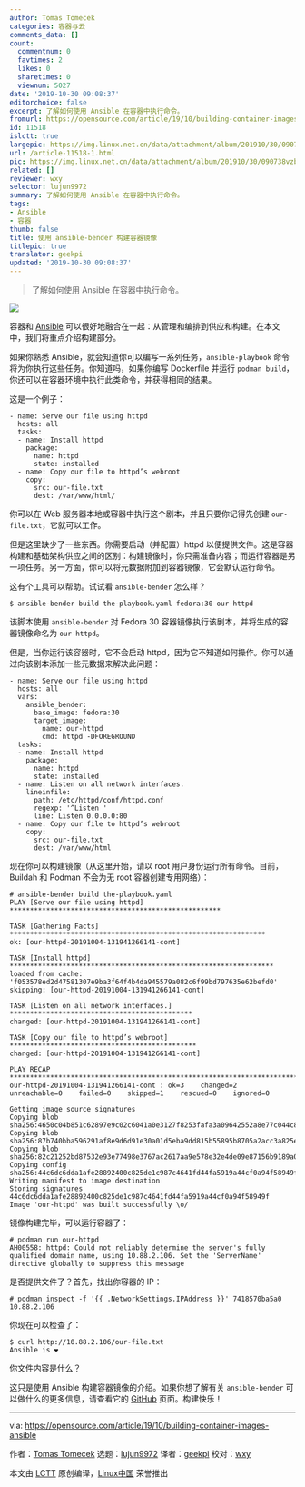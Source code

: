 ```yaml
---
author: Tomas Tomecek
categories: 容器与云
comments_data: []
count:
  commentnum: 0
  favtimes: 2
  likes: 0
  sharetimes: 0
  viewnum: 5027
date: '2019-10-30 09:08:37'
editorchoice: false
excerpt: 了解如何使用 Ansible 在容器中执行命令。 
fromurl: https://opensource.com/article/19/10/building-container-images-ansible
id: 11518
islctt: true
largepic: https://img.linux.net.cn/data/attachment/album/201910/30/090738vzbifzfpa6qz9bij.jpg
url: /article-11518-1.html
pic: https://img.linux.net.cn/data/attachment/album/201910/30/090738vzbifzfpa6qz9bij.jpg.thumb.jpg
related: []
reviewer: wxy
selector: lujun9972
summary: 了解如何使用 Ansible 在容器中执行命令。 
tags:
- Ansible
- 容器
thumb: false
title: 使用 ansible-bender 构建容器镜像
titlepic: true
translator: geekpi
updated: '2019-10-30 09:08:37'
---
```



> 
> 了解如何使用 Ansible 在容器中执行命令。 
> 
> 
> 


![](/data/attachment/album/201910/30/090738vzbifzfpa6qz9bij.jpg)


容器和 [Ansible](https://www.ansible.com/) 可以很好地融合在一起：从管理和编排到供应和构建。在本文中，我们将重点介绍构建部分。


如果你熟悉 Ansible，就会知道你可以编写一系列任务，`ansible-playbook` 命令将为你执行这些任务。你知道吗，如果你编写 Dockerfile 并运行 `podman build`，你还可以在容器环境中执行此类命令，并获得相同​​的结果。


这是一个例子：



```
- name: Serve our file using httpd
  hosts: all
  tasks:
  - name: Install httpd
    package:
      name: httpd
      state: installed
  - name: Copy our file to httpd’s webroot
    copy:
      src: our-file.txt
      dest: /var/www/html/
```

你可以在 Web 服务器本地或容器中执行这个剧本，并且只要你记得先创建 `our-file.txt`，它就可以工作。


但是这里缺少了一些东西。你需要启动（并配置）httpd 以便提供文件。这是容器构建和基础架构供应之间的区别：构建镜像时，你只需准备内容；而运行容器是另一项任务。另一方面，你可以将元数据附加到容器镜像，它会默认运行命令。


这有个工具可以帮助。试试看 `ansible-bender` 怎么样？



```
$ ansible-bender build the-playbook.yaml fedora:30 our-httpd
```

该脚本使用 `ansible-bender` 对 Fedora 30 容器镜像执行该剧本，并将生成的容器镜像命名为 `our-httpd`。


但是，当你运行该容器时，它不会启动 httpd，因为它不知道如何操作。你可以通过向该剧本添加一些元数据来解决此问题：



```
- name: Serve our file using httpd
  hosts: all
  vars:
    ansible_bender:
      base_image: fedora:30
      target_image:
        name: our-httpd
        cmd: httpd -DFOREGROUND
  tasks:
  - name: Install httpd
    package:
      name: httpd
      state: installed
  - name: Listen on all network interfaces.
    lineinfile:    
      path: /etc/httpd/conf/httpd.conf  
      regexp: '^Listen '
      line: Listen 0.0.0.0:80  
  - name: Copy our file to httpd’s webroot
    copy:
      src: our-file.txt
      dest: /var/www/html
```

现在你可以构建镜像（从这里开始，请以 root 用户身份运行所有命令。目前，Buildah 和 Podman 不会为无 root 容器创建专用网络）：



```
# ansible-bender build the-playbook.yaml
PLAY [Serve our file using httpd] ****************************************************
                                                                                                                                                                             
TASK [Gathering Facts] ***************************************************************    
ok: [our-httpd-20191004-131941266141-cont]

TASK [Install httpd] *****************************************************************
loaded from cache: 'f053578ed2d47581307e9ba3f64f4b4da945579a082c6f99bd797635e62befd0'
skipping: [our-httpd-20191004-131941266141-cont]

TASK [Listen on all network interfaces.] *********************************************
changed: [our-httpd-20191004-131941266141-cont]

TASK [Copy our file to httpd’s webroot] **********************************************
changed: [our-httpd-20191004-131941266141-cont]

PLAY RECAP ***************************************************************************
our-httpd-20191004-131941266141-cont : ok=3    changed=2    unreachable=0    failed=0    skipped=1    rescued=0    ignored=0

Getting image source signatures
Copying blob sha256:4650c04b851c62897e9c02c6041a0e3127f8253fafa3a09642552a8e77c044c8
Copying blob sha256:87b740bba596291af8e9d6d91e30a01d5eba9dd815b55895b8705a2acc3a825e
Copying blob sha256:82c21252bd87532e93e77498e3767ac2617aa9e578e32e4de09e87156b9189a0
Copying config sha256:44c6dc6dda1afe28892400c825de1c987c4641fd44fa5919a44cf0a94f58949f
Writing manifest to image destination
Storing signatures
44c6dc6dda1afe28892400c825de1c987c4641fd44fa5919a44cf0a94f58949f
Image 'our-httpd' was built successfully \o/
```

镜像构建完毕，可以运行容器了：



```
# podman run our-httpd
AH00558: httpd: Could not reliably determine the server's fully qualified domain name, using 10.88.2.106. Set the 'ServerName' directive globally to suppress this message
```

是否提供文件了？首先，找出你容器的 IP：



```
# podman inspect -f '{{ .NetworkSettings.IPAddress }}' 7418570ba5a0
10.88.2.106
```

你现在可以检查了：



```
$ curl http://10.88.2.106/our-file.txt
Ansible is ❤
```

你文件内容是什么？


这只是使用 Ansible 构建容器镜像的介绍。如果你想了解有关 `ansible-bender` 可以做什么的更多信息，请查看它的 [GitHub](https://github.com/ansible-community/ansible-bender) 页面。构建快乐！




---


via: <https://opensource.com/article/19/10/building-container-images-ansible>


作者：[Tomas Tomecek](https://opensource.com/users/tomastomecek) 选题：[lujun9972](https://github.com/lujun9972) 译者：[geekpi](https://github.com/geekpi) 校对：[wxy](https://github.com/wxy)


本文由 [LCTT](https://github.com/LCTT/TranslateProject) 原创编译，[Linux中国](https://linux.cn/) 荣誉推出